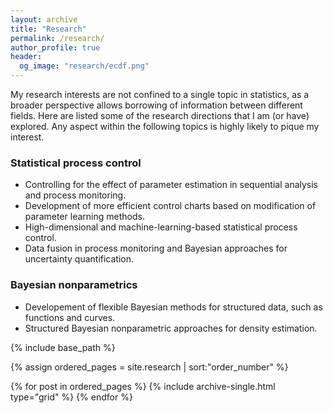 ```yaml
---
layout: archive
title: "Research"
permalink: /research/
author_profile: true
header:
  og_image: "research/ecdf.png"
---
```


My research interests are not confined to a single topic in statistics, as a broader perspective allows borrowing of information between different fields.
Here are listed some of the research directions that I am (or have) explored.
Any aspect within the following topics is highly likely to pique my interest.

### Statistical process control ###
* Controlling for the effect of parameter estimation in sequential analysis and process monitoring.
* Development of more efficient control charts based on modification of parameter learning methods.
* High-dimensional and machine-learning-based statistical process control.
* Data fusion in process monitoring and Bayesian approaches for uncertainty quantification.

### Bayesian nonparametrics ###
* Developement of flexible Bayesian methods for structured data, such as functions and curves.
* Structured Bayesian nonparametric approaches for density estimation.

<nbsp>

{% include base_path %}

{% assign ordered_pages = site.research | sort:"order_number" %}

{% for post in ordered_pages %}
  {% include archive-single.html type="grid" %}
{% endfor %}
